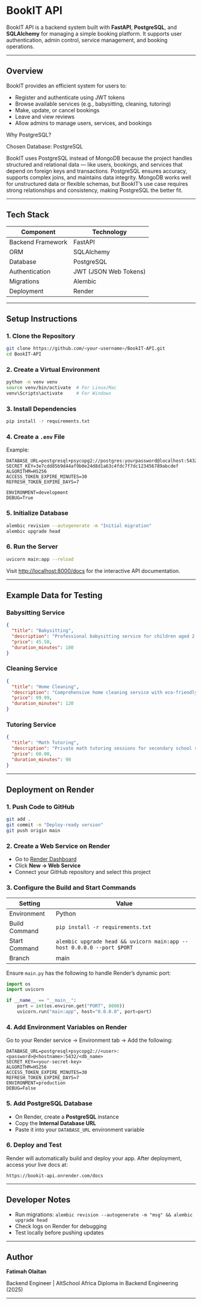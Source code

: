 # BookIT API

BookIT API is a backend system built with **FastAPI**, **PostgreSQL**, and **SQLAlchemy** for managing a simple booking platform.
It supports user authentication, admin control, service management, and booking operations.

---

## Overview

BookIT provides an efficient system for users to:

* Register and authenticate using JWT tokens
* Browse available services (e.g., babysitting, cleaning, tutoring)
* Make, update, or cancel bookings
* Leave and view reviews
* Allow admins to manage users, services, and bookings

Why PostgreSQL?

Chosen Database: PostgreSQL

BookIT uses PostgreSQL instead of MongoDB because the project handles structured and relational data — like users, bookings, and services that depend on foreign keys and transactions. PostgreSQL ensures accuracy, supports complex joins, and maintains data integrity.
MongoDB works well for unstructured data or flexible schemas, but BookIT’s use case requires strong relationships and consistency, making PostgreSQL the better fit.

---

## Tech Stack

| Component         | Technology            |
| ----------------- | --------------------- |
| Backend Framework | FastAPI               |
| ORM               | SQLAlchemy            |
| Database          | PostgreSQL            |
| Authentication    | JWT (JSON Web Tokens) |
| Migrations        | Alembic               |
| Deployment        | Render                |

---

## Setup Instructions

### 1. Clone the Repository

```bash
git clone https://github.com/<your-username>/BookIT-API.git
cd BookIT-API
```

### 2. Create a Virtual Environment

```bash
python -m venv venv
source venv/bin/activate  # For Linux/Mac
venv\Scripts\activate     # For Windows
```

### 3. Install Dependencies

```bash
pip install -r requirements.txt
```

### 4. Create a `.env` File

Example:

```
DATABASE_URL=postgresql+psycopg2://postgres:yourpassword@localhost:5432/bookit_db
SECRET_KEY=3e7cdd85b9d44af9b0e24d8d1a63c4fdc7f7dc123456789abcdef
ALGORITHM=HS256
ACCESS_TOKEN_EXPIRE_MINUTES=30
REFRESH_TOKEN_EXPIRE_DAYS=7

ENVIRONMENT=development
DEBUG=True
```

### 5. Initialize Database

```bash
alembic revision --autogenerate -m "Initial migration"
alembic upgrade head
```

### 6. Run the Server

```bash
uvicorn main:app --reload
```

Visit [http://localhost:8000/docs](http://localhost:8000/docs) for the interactive API documentation.

---

## Example Data for Testing

### Babysitting Service

```json
{
  "title": "Babysitting",
  "description": "Professional babysitting service for children aged 2 to 10 years.",
  "price": 45.50,
  "duration_minutes": 180
}
```

### Cleaning Service

```json
{
  "title": "Home Cleaning",
  "description": "Comprehensive home cleaning service with eco-friendly supplies.",
  "price": 99.99,
  "duration_minutes": 120
}
```

### Tutoring Service

```json
{
  "title": "Math Tutoring",
  "description": "Private math tutoring sessions for secondary school students.",
  "price": 60.00,
  "duration_minutes": 90
}
```

---

## Deployment on Render

### 1. Push Code to GitHub

```bash
git add .
git commit -m "Deploy-ready version"
git push origin main
```

### 2. Create a Web Service on Render

* Go to [Render Dashboard](https://render.com/)
* Click **New → Web Service**
* Connect your GitHub repository and select this project

### 3. Configure the Build and Start Commands

| Setting       | Value                                                                  |
| ------------- | ---------------------------------------------------------------------- |
| Environment   | Python                                                                 |
| Build Command | `pip install -r requirements.txt`                                      |
| Start Command | `alembic upgrade head && uvicorn main:app --host 0.0.0.0 --port $PORT` |
| Branch        | main                                                                   |

Ensure `main.py` has the following to handle Render’s dynamic port:

```python
import os
import uvicorn

if __name__ == "__main__":
    port = int(os.environ.get("PORT", 8000))
    uvicorn.run("main:app", host="0.0.0.0", port=port)
```

### 4. Add Environment Variables on Render

Go to your Render service → Environment tab → Add the following:

```
DATABASE_URL=postgresql+psycopg2://<user>:<password>@<hostname>:5432/<db_name>
SECRET_KEY=<your-secret-key>
ALGORITHM=HS256
ACCESS_TOKEN_EXPIRE_MINUTES=30
REFRESH_TOKEN_EXPIRE_DAYS=7
ENVIRONMENT=production
DEBUG=False
```

### 5. Add PostgreSQL Database

* On Render, create a **PostgreSQL** instance
* Copy the **Internal Database URL**
* Paste it into your `DATABASE_URL` environment variable

### 6. Deploy and Test

Render will automatically build and deploy your app.
After deployment, access your live docs at:

```
https://bookit-api.onrender.com/docs
```

---

## Developer Notes

* Run migrations: `alembic revision --autogenerate -m "msg" && alembic upgrade head`
* Check logs on Render for debugging
* Test locally before pushing updates

---

## Author

**Fatimah Olaitan**

Backend Engineer | AltSchool Africa Diploma in Backend Engineering (2025)

---
